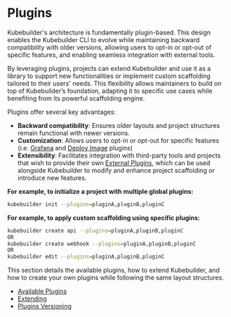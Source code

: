 # Plugins

Kubebuilder's architecture is fundamentally plugin-based.
This design enables the Kubebuilder CLI to evolve while maintaining
backward compatibility with older versions, allowing users to opt-in or
opt-out of specific features, and enabling seamless integration
with external tools.

By leveraging plugins, projects can extend Kubebuilder and use it as a
library to support new functionalities or implement custom scaffolding
tailored to their users' needs. This flexibility allows maintainers
to build on top of Kubebuilder’s foundation, adapting it to specific
use cases while benefiting from its powerful scaffolding engine.

Plugins offer several key advantages:

- **Backward compatibility**: Ensures older layouts and project structures remain functional with newer versions.
- **Customization**: Allows users to opt-in or opt-out for specific features (i.e. [Grafana][grafana-plugin] and [Deploy Image][deploy-image] plugins)
- **Extensibility**: Facilitates integration with third-party tools and projects that wish to provide their own [External Plugins][external-plugins], which can be used alongside Kubebuilder to modify and enhance project scaffolding or introduce new features.

**For example, to initialize a project with multiple global plugins:**

```sh
kubebuilder init --plugins=pluginA,pluginB,pluginC
```

**For example, to apply custom scaffolding using specific plugins:**

```sh
kubebuilder create api --plugins=pluginA,pluginB,pluginC
OR
kubebuilder create webhook --plugins=pluginA,pluginB,pluginC
OR
kubebuilder edit --plugins=pluginA,pluginB,pluginC
```

This section details the available plugins, how to extend Kubebuilder,
and how to create your own plugins while following the same layout structures.

- [Available Plugins](./available-plugins.md)
- [Extending](./extending.md)
- [Plugins Versioning](./plugins-versioning.md)

[extending-cli]: extending.md
[grafana-plugin]: ./available/grafana-v1-alpha.md
[deploy-image]: ./available/deploy-image-plugin-v1-alpha.md
[external-plugins]: ./extending/external-plugins.md